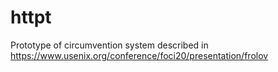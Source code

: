 # httpt
Prototype of circumvention system described in https://www.usenix.org/conference/foci20/presentation/frolov
